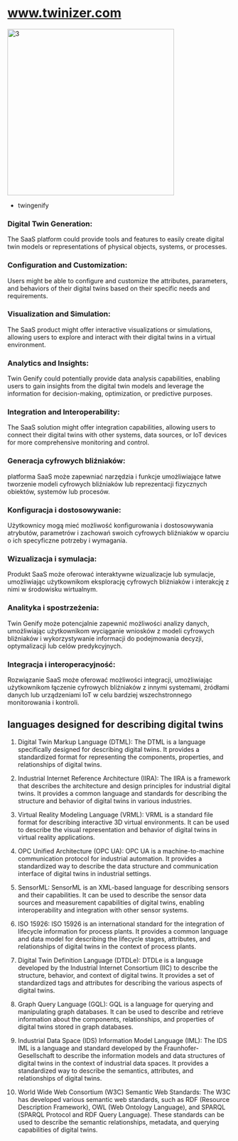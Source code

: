 # www.twinizer.com

<img width="375" alt="3" src="https://github.com/twinizer/www/assets/5669657/d8cd8fc0-b21c-41ab-81c1-de94c4b0ee2b">



+ twingenify



### Digital Twin Generation:
The SaaS platform could provide tools and features to easily create digital twin models or representations of physical objects, systems, or processes.

### Configuration and Customization: 
Users might be able to configure and customize the attributes, parameters, and behaviors of their digital twins based on their specific needs and requirements.

### Visualization and Simulation: 
The SaaS product might offer interactive visualizations or simulations, allowing users to explore and interact with their digital twins in a virtual environment.

### Analytics and Insights: 
Twin Genify could potentially provide data analysis capabilities, enabling users to gain insights from the digital twin models and leverage the information for decision-making, optimization, or predictive purposes.

### Integration and Interoperability: 
The SaaS solution might offer integration capabilities, allowing users to connect their digital twins with other systems, data sources, or IoT devices for more comprehensive monitoring and control.

   

### Generacja cyfrowych bliźniaków:
platforma SaaS może zapewniać narzędzia i funkcje umożliwiające łatwe tworzenie modeli cyfrowych bliźniaków lub reprezentacji fizycznych obiektów, systemów lub procesów.

### Konfiguracja i dostosowywanie:
Użytkownicy mogą mieć możliwość konfigurowania i dostosowywania atrybutów, parametrów i zachowań swoich cyfrowych bliźniaków w oparciu o ich specyficzne potrzeby i wymagania.

### Wizualizacja i symulacja: 
Produkt SaaS może oferować interaktywne wizualizacje lub symulacje, umożliwiając użytkownikom eksplorację cyfrowych bliźniaków i interakcję z nimi w środowisku wirtualnym.

### Analityka i spostrzeżenia: 
Twin Genify może potencjalnie zapewnić możliwości analizy danych, umożliwiając użytkownikom wyciąganie wniosków z modeli cyfrowych bliźniaków i wykorzystywanie informacji do podejmowania decyzji, optymalizacji lub celów predykcyjnych.

### Integracja i interoperacyjność: 
Rozwiązanie SaaS może oferować możliwości integracji, umożliwiając użytkownikom łączenie cyfrowych bliźniaków z innymi systemami, źródłami danych lub urządzeniami IoT w celu bardziej wszechstronnego monitorowania i kontroli.



## languages designed for describing digital twins

1. Digital Twin Markup Language (DTML): The DTML is a language specifically designed for describing digital twins. It provides a standardized format for representing the components, properties, and relationships of digital twins.

2. Industrial Internet Reference Architecture (IIRA): The IIRA is a framework that describes the architecture and design principles for industrial digital twins. It provides a common language and standards for describing the structure and behavior of digital twins in various industries.

3. Virtual Reality Modeling Language (VRML): VRML is a standard file format for describing interactive 3D virtual environments. It can be used to describe the visual representation and behavior of digital twins in virtual reality applications.

4. OPC Unified Architecture (OPC UA): OPC UA is a machine-to-machine communication protocol for industrial automation. It provides a standardized way to describe the data structure and communication interface of digital twins in industrial settings.

5. SensorML: SensorML is an XML-based language for describing sensors and their capabilities. It can be used to describe the sensor data sources and measurement capabilities of digital twins, enabling interoperability and integration with other sensor systems.

6. ISO 15926: ISO 15926 is an international standard for the integration of lifecycle information for process plants. It provides a common language and data model for describing the lifecycle stages, attributes, and relationships of digital twins in the context of process plants.

7. Digital Twin Definition Language (DTDLe): DTDLe is a language developed by the Industrial Internet Consortium (IIC) to describe the structure, behavior, and context of digital twins. It provides a set of standardized tags and attributes for describing the various aspects of digital twins.

8. Graph Query Language (GQL): GQL is a language for querying and manipulating graph databases. It can be used to describe and retrieve information about the components, relationships, and properties of digital twins stored in graph databases.

9. Industrial Data Space (IDS) Information Model Language (IML): The IDS IML is a language and standard developed by the Fraunhofer-Gesellschaft to describe the information models and data structures of digital twins in the context of industrial data spaces. It provides a standardized way to describe the semantics, attributes, and relationships of digital twins.

10. World Wide Web Consortium (W3C) Semantic Web Standards: The W3C has developed various semantic web standards, such as RDF (Resource Description Framework), OWL (Web Ontology Language), and SPARQL (SPARQL Protocol and RDF Query Language). These standards can be used to describe the semantic relationships, metadata, and querying capabilities of digital twins.
